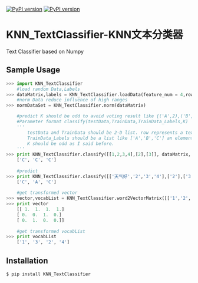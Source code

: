 [![PyPI version](https://img.shields.io/badge/python-2.7-blue.svg)](https://badge.fury.io/py/KNN_TextClassifier)
[![PyPI version](https://badge.fury.io/py/KNN_TextClassifier.svg)](https://badge.fury.io/py/KNN_TextClassifier)
# KNN_TextClassifier-KNN文本分类器
Text Classifier based on Numpy

Sample Usage
----------------------
```python
>>> import KNN_TextClassifier
    #load random Data,Labels
>>> dataMatrix,labels = KNN_TextClassifier.loadData(feature_num = 4,rows = 10)
    #norm Data reduce influence of high ranges
>>> normDataSet = KNN_TextClassifier.norm(dataMatrix)

    #predict K should be odd to avoid voting result like {('A',2),('B',2)} difficult choice. 
    #Parameter format classify(testData,TrainData,TrainData_Labels,K) 
    '''
        testData and TrainData should be 2-D list. row represents a text data. Columns represent feature values.
        TrainData_Labels should be a list like ['A','B','C'] an element represents a row of TrainData's class.
        K should be odd as I said before.
    '''        
>>> print KNN_TextClassifier.classify([[1,2,3,4],[2],[3]], dataMatrix, labels, K=3)
    ['C', 'C', 'C']
    
    #predict
>>> print KNN_TextClassifier.classify([['天气好','2','3','4'],['2'],['3']], dataMatrix, labels, K=3)
    ['C', 'A', 'C']
    
    #get transformed vector
>>> vector,vocabList = KNN_TextClassifier.word2VectorMatrix([['1','2','3','4'],['2'],['3']])
>>> print vector
    [[ 1.  1.  1.  1.]
    [ 0.  0.  1.  0.]
    [ 0.  1.  0.  0.]]
    
    #get transformed vocabList
>>> print vocabList
    ['1', '3', '2', '4']

```

Installation
----------------------
    $ pip install KNN_TextClassifier




